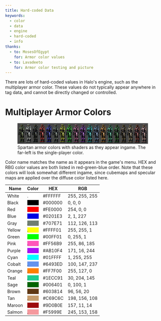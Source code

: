 ```yaml
---
title: Hard-coded Data
keywords:
  - color
  - data
  - engine
  - hard-coded
  - info
thanks:
  - to: MosesOfEgypt
    for: Armor color values
  - to: Lavadeeto
    for: Armor color testing and picture
---
```

There are lots of hard-coded values in Halo's engine, such as the multiplayer
armor color. These values do not typically appear anywhere in tag data, and
cannot be directly changed or controlled.

# Multiplayer Armor Colors

<figure>
  <a href="armor_colors.png">
    <img src="armor_colors.png" alt="Armor colors in order"/>
  </a>
  <figcaption>
    Spartan armor colors with shaders as they appear ingame.
    The far-left is the single-player color.
  </figcaption>
</figure>

Color name matches the name as it appears in the game's menu. HEX and RBG color
values are both listed in red-green-blue order. Note that these colors will look
somewhat different ingame, since cubemaps and specular maps are applied over the
diffuse color listed here.

| Name   | Color                                  | HEX     | RGB           |
|--------|----------------------------------------|---------|---------------|
| White  |<div style="background: #FFFFFF">.</div>| #FFFFFF | 255, 255, 255 |
| Black  |<div style="background: #000000">.</div>| #000000 |   0,   0,   0 |
| Red    |<div style="background: #FE0000">.</div>| #FE0000 | 254,   0,   0 |
| Blue   |<div style="background: #0201E3">.</div>| #0201E3 |   2,   1, 227 |
| Gray   |<div style="background: #707E71">.</div>| #707E71 | 112, 126, 113 |
| Yellow |<div style="background: #FFFF01">.</div>| #FFFF01 | 255, 255,   1 |
| Green  |<div style="background: #00FF01">.</div>| #00FF01 |   0, 255,   1 |
| Pink   |<div style="background: #FF56B9">.</div>| #FF56B9 | 255,  86, 185 |
| Purple |<div style="background: #AB10F4">.</div>| #AB10F4 | 171,  16, 244 |
| Cyan   |<div style="background: #01FFFF">.</div>| #01FFFF |   1, 255, 255 |
| Cobalt |<div style="background: #6493ED">.</div>| #6493ED | 100, 147, 237 |
| Orange |<div style="background: #FF7F00">.</div>| #FF7F00 | 255, 127,   0 |
| Teal   |<div style="background: #1ECC91">.</div>| #1ECC91 |  30, 204, 145 |
| Sage   |<div style="background: #006401">.</div>| #006401 |   0, 100,   1 |
| Brown  |<div style="background: #603814">.</div>| #603814 |  96,  56,  20 |
| Tan    |<div style="background: #C69C6C">.</div>| #C69C6C | 198, 156, 108 |
| Maroon |<div style="background: #9D0B0E">.</div>| #9D0B0E | 157,  11,  14 |
| Salmon |<div style="background: #F5999E">.</div>| #F5999E | 245, 153, 158 |
